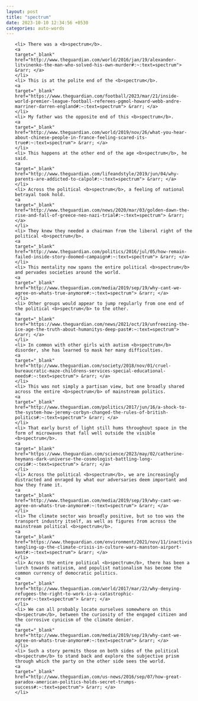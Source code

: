 ```yaml
---
layout: post
title: "spectrum"
date: 2023-10-10 12:34:56 +0530
categories: auto-words
---
```

<ol>

    <li> There was a <b>spectrum</b>.
    <a 
    target="_blank" 
    href="http://www.theguardian.com/world/2016/jan/19/alexander-litvinenko-the-man-who-solved-his-own-murder#:~:text=spectrum"> &rarr; </a>
    </li>
    <li> This is at the polite end of the <b>spectrum</b>.
    <a 
    target="_blank" 
    href="https://www.theguardian.com/football/2023/mar/21/inside-world-premier-league-football-referees-pgmol-howard-webb-andre-marriner-darren-england#:~:text=spectrum"> &rarr; </a>
    </li>
    <li> My father was the opposite end of this <b>spectrum</b>.
    <a 
    target="_blank" 
    href="http://www.theguardian.com/world/2019/nov/26/what-you-hear-about-chinese-people-in-france-feeling-scared-its-true#:~:text=spectrum"> &rarr; </a>
    </li>
    <li> This happens at the other end of the age <b>spectrum</b>, he said.
    <a 
    target="_blank" 
    href="http://www.theguardian.com/lifeandstyle/2019/jun/04/why-parents-are-addicted-to-calpol#:~:text=spectrum"> &rarr; </a>
    </li>
    <li> Across the political <b>spectrum</b>, a feeling of national betrayal took hold.
    <a 
    target="_blank" 
    href="http://www.theguardian.com/news/2020/mar/03/golden-dawn-the-rise-and-fall-of-greece-neo-nazi-trial#:~:text=spectrum"> &rarr; </a>
    </li>
    <li> They knew they needed a chairman from the liberal right of the political <b>spectrum</b>.
    <a 
    target="_blank" 
    href="http://www.theguardian.com/politics/2016/jul/05/how-remain-failed-inside-story-doomed-campaign#:~:text=spectrum"> &rarr; </a>
    </li>
    <li> This mentality now spans the entire political <b>spectrum</b> and pervades societies around the world.
    <a 
    target="_blank" 
    href="http://www.theguardian.com/media/2019/sep/19/why-cant-we-agree-on-whats-true-anymore#:~:text=spectrum"> &rarr; </a>
    </li>
    <li> Other groups would appear to jump regularly from one end of the political <b>spectrum</b> to the other.
    <a 
    target="_blank" 
    href="https://www.theguardian.com/news/2021/oct/19/unfreezing-the-ice-age-the-truth-about-humanitys-deep-past#:~:text=spectrum"> &rarr; </a>
    </li>
    <li> In common with other girls with autism <b>spectrum</b> disorder, she has learned to mask her many difficulties.
    <a 
    target="_blank" 
    href="http://www.theguardian.com/society/2018/nov/01/cruel-bureaucratic-maze-childrens-services-special-educational-needs#:~:text=spectrum"> &rarr; </a>
    </li>
    <li> This was not simply a partisan view, but one broadly shared across the entire <b>spectrum</b> of mainstream politics.
    <a 
    target="_blank" 
    href="http://www.theguardian.com/politics/2017/jun/16/a-shock-to-the-system-how-jeremy-corbyn-changed-the-rules-of-british-politics#:~:text=spectrum"> &rarr; </a>
    </li>
    <li> That early burst of light still hums throughout space in the form of microwaves that fall well outside the visible <b>spectrum</b>.
    <a 
    target="_blank" 
    href="https://www.theguardian.com/science/2023/may/02/catherine-heymans-dark-universe-the-cosmologist-battling-long-covid#:~:text=spectrum"> &rarr; </a>
    </li>
    <li> Across the political <b>spectrum</b>, we are increasingly distracted and enraged by what our adversaries deem important and how they frame it.
    <a 
    target="_blank" 
    href="http://www.theguardian.com/media/2019/sep/19/why-cant-we-agree-on-whats-true-anymore#:~:text=spectrum"> &rarr; </a>
    </li>
    <li> The climate sector was broadly positive, but so too was the transport industry itself, as well as figures from across the mainstream political <b>spectrum</b>.
    <a 
    target="_blank" 
    href="https://www.theguardian.com/environment/2021/nov/11/inactivists-tangling-up-the-climate-crisis-in-culture-wars-manston-airport-kent#:~:text=spectrum"> &rarr; </a>
    </li>
    <li> Across the entire political <b>spectrum</b>, there has been a lurch towards nativism, and populist nationalism has become the common currency of democratic politics.
    <a 
    target="_blank" 
    href="http://www.theguardian.com/world/2017/mar/22/why-denying-refugees-the-right-to-work-is-a-catastrophic-error#:~:text=spectrum"> &rarr; </a>
    </li>
    <li> We can all probably locate ourselves somewhere on this <b>spectrum</b>, between the curiosity of the engaged citizen and the corrosive cynicism of the climate denier.
    <a 
    target="_blank" 
    href="http://www.theguardian.com/media/2019/sep/19/why-cant-we-agree-on-whats-true-anymore#:~:text=spectrum"> &rarr; </a>
    </li>
    <li> Such a story permits those on both sides of the political <b>spectrum</b> to stand back and explore the subjective prism through which the party on the other side sees the world.
    <a 
    target="_blank" 
    href="http://www.theguardian.com/us-news/2016/sep/07/how-great-paradox-american-politics-holds-secret-trumps-success#:~:text=spectrum"> &rarr; </a>
    </li>